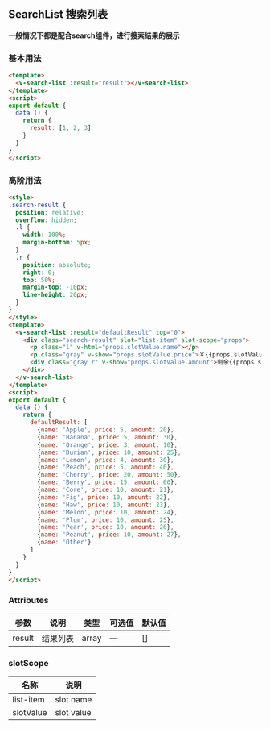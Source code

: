 ## SearchList 搜索列表

**一般情况下都是配合search组件，进行搜索结果的展示**

### 基本用法

```html
<template>
  <v-search-list :result="result"></v-search-list>
</template>
<script>
export default {
  data () {
    return {
      result: [1, 2, 3]
    }
  }
}
</script>
```

### 高阶用法

```html
<style>
.search-result {
  position: relative;
  overflow: hidden;
  .l {
    width: 100%;
    margin-bottom: 5px;
  }
  .r {
    position: absolute;
    right: 0;
    top: 50%;
    margin-top: -10px;
    line-height: 20px;
  }
}
</style>
<template>
  <v-search-list :result="defaultResult" top="0">
    <div class="search-result" slot="list-item" slot-scope="props">
      <p class="l" v-html="props.slotValue.name"></p>
      <p class="gray" v-show="props.slotValue.price">￥{{props.slotValue.price}}/斤</p>
      <div class="gray r" v-show="props.slotValue.amount">剩余{{props.slotValue.amount}}斤</div>
    </div>
  </v-search-list>
</template>
<script>
export default {
  data () {
    return {
      defaultResult: [
        {name: 'Apple', price: 5, amount: 20},
        {name: 'Banana', price: 5, amount: 30},
        {name: 'Orange', price: 3, amount: 10},
        {name: 'Durian', price: 10, amount: 25},
        {name: 'Lemon', price: 4, amount: 30},
        {name: 'Peach', price: 5, amount: 40},
        {name: 'Cherry', price: 20, amount: 50},
        {name: 'Berry', price: 15, amount: 60},
        {name: 'Core', price: 10, amount: 21},
        {name: 'Fig', price: 10, amount: 22},
        {name: 'Haw', price: 10, amount: 23},
        {name: 'Melon', price: 10, amount: 24},
        {name: 'Plum', price: 10, amount: 25},
        {name: 'Pear', price: 10, amount: 26},
        {name: 'Peanut', price: 10, amount: 27},
        {name: 'Other'}
      ]
    }
  }
}
</script>
```

### Attributes

| 参数      | 说明    | 类型      | 可选值       | 默认值   |
|---------- |-------- |---------- |-------------  |-------- |
| result  | 结果列表    | array   | — | [] |

### slotScope

| 名称      | 说明    |
|---------- |-------- |
| list-item  | slot name    |
| slotValue  | slot value    |

